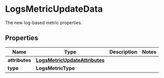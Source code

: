 

# LogsMetricUpdateData

The new log-based metric properties.

## Properties

Name | Type | Description | Notes
------------ | ------------- | ------------- | -------------
**attributes** | [**LogsMetricUpdateAttributes**](LogsMetricUpdateAttributes.md) |  | 
**type** | **LogsMetricType** |  | 



